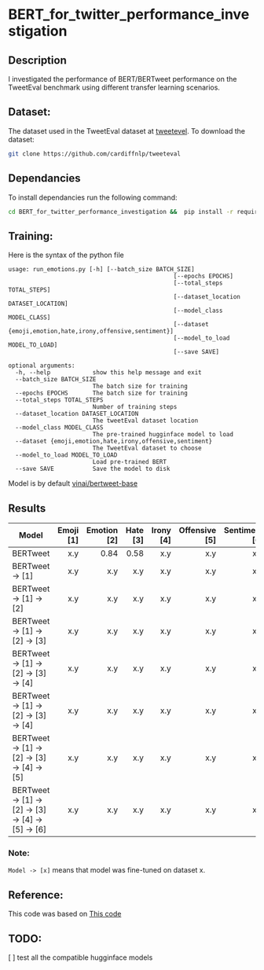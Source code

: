 # BERT_for_twitter_performance_investigation
## Description
I investigated the performance of BERT/BERTweet performance on the TweetEval benchmark using different transfer learning scenarios. 

## Dataset:  
The dataset used in the TweetEval dataset at [tweetevel](https://github.com/cardiffnlp/tweeteval). To download the dataset: 
```bash
git clone https://github.com/cardiffnlp/tweeteval
```

## Dependancies
To install dependancies run the following command:
```bash
cd BERT_for_twitter_performance_investigation &&  pip install -r requirements.txt
```

## Training:
Here is the syntax of the python file
```
usage: run_emotions.py [-h] [--batch_size BATCH_SIZE]
                                               [--epochs EPOCHS]
                                               [--total_steps TOTAL_STEPS]
                                               [--dataset_location DATASET_LOCATION]
                                               [--model_class MODEL_CLASS]
                                               [--dataset {emoji,emotion,hate,irony,offensive,sentiment}]
                                               [--model_to_load MODEL_TO_LOAD]
                                               [--save SAVE]

optional arguments:
  -h, --help            show this help message and exit
  --batch_size BATCH_SIZE
                        The batch size for training
  --epochs EPOCHS       The batch size for training
  --total_steps TOTAL_STEPS
                        Number of training steps
  --dataset_location DATASET_LOCATION
                        The tweetEval dataset location
  --model_class MODEL_CLASS
                        The pre-trained hugginface model to load
  --dataset {emoji,emotion,hate,irony,offensive,sentiment}
                        The TweetEval dataset to choose
  --model_to_load MODEL_TO_LOAD
                        Load pre-trained BERT
  --save SAVE           Save the model to disk
```

Model is by default  [vinai/bertweet-base](https://huggingface.co/vinai/bertweet-base)

## Results


| Model | Emoji [1] | Emotion [2] | Hate [3] | Irony [4] | Offensive [5] | Sentiment [6] | Total |
|----------|------:|--------:|-----:|------:|----------:|----------:|---------|
| BERTweet   | x.y     | 0.84       | 0.58    | x.y     | x.y         | x.y         | x.y     |
| BERTweet -> [1]  | x.y     | x.y       | x.y    | x.y     | x.y         | x.y         | x.y     |
| BERTweet -> [1] -> [2] | x.y     | x.y       | x.y    | x.y     | x.y         | x.y         | x.y     |
| BERTweet -> [1] -> [2] -> [3] | x.y     | x.y       | x.y    | x.y     | x.y         | x.y         | x.y     |
| BERTweet -> [1] -> [2] -> [3] -> [4] | x.y     | x.y       | x.y    | x.y     | x.y         | x.y         | x.y     |
| BERTweet -> [1] -> [2] -> [3] -> [4] | x.y     | x.y       | x.y    | x.y     | x.y         | x.y         | x.y     |
| BERTweet -> [1] -> [2] -> [3] -> [4] -> [5] | x.y     | x.y       | x.y    | x.y     | x.y         | x.y         | x.y     |
| BERTweet -> [1] -> [2] -> [3] -> [4] -> [5] -> [6] | x.y     | x.y       | x.y    | x.y     | x.y         | x.y         | x.y     |

### Note:
`Model -> [x]` means that model  was fine-tuned on dataset x.

## Reference:
This code was based on [This code](https://mccormickml.com/2019/07/22/BERT-fine-tuning/)

## TODO:
[ ] test all the compatible hugginface models

